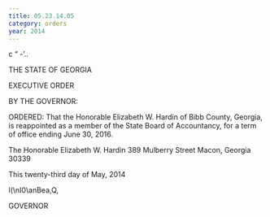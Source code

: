 ```yaml
---
title: 05.23.14.05
category: orders
year: 2014
---
```

 

c “ -’..

THE STATE OF GEORGIA

EXECUTIVE ORDER

BY THE GOVERNOR:

ORDERED: That the Honorable Elizabeth W. Hardin of Bibb County, Georgia,
is reappointed as a member of the State Board of Accountancy, for
a term of office ending June 30, 2016.

The Honorable Elizabeth W. Hardin
389 Mulberry Street
Macon, Georgia 30339

This twenty-third day of May, 2014

l(\nI0\anBea,Q,

GOVERNOR

